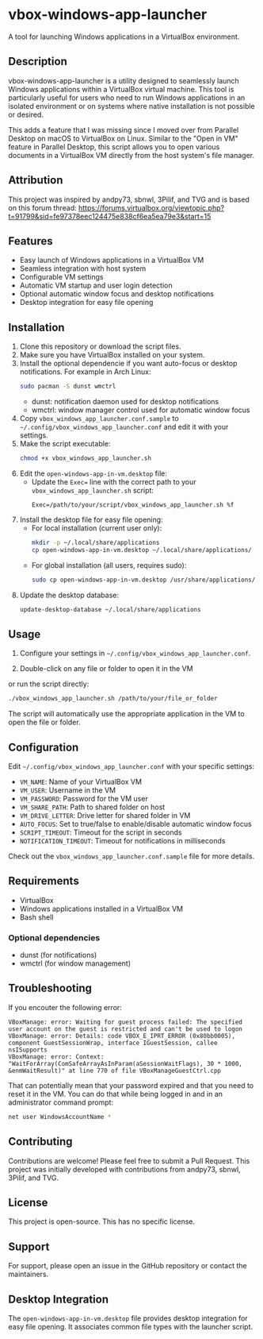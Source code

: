 # vbox-windows-app-launcher

A tool for launching Windows applications in a VirtualBox environment.

## Description

vbox-windows-app-launcher is a utility designed to seamlessly launch Windows applications within a VirtualBox virtual machine. This tool is particularly useful for users who need to run Windows applications in an isolated environment or on systems where native installation is not possible or desired.

This adds a feature that I was missing since I moved over from Parallel Desktop on macOS to VirtualBox on Linux. Similar to the "Open in VM" feature in Parallel Desktop, this script allows you to open various documents in a VirtualBox VM directly from the host system's file manager.

## Attribution

This project was inspired by andpy73, sbnwl, 3Pilif, and TVG and is based on this forum thread: https://forums.virtualbox.org/viewtopic.php?t=91799&sid=fe97378eec124475e838cf6ea5ea79e3&start=15

## Features

- Easy launch of Windows applications in a VirtualBox VM
- Seamless integration with host system
- Configurable VM settings
- Automatic VM startup and user login detection
- Optional automatic window focus and desktop notifications
- Desktop integration for easy file opening

## Installation

1. Clone this repository or download the script files.
2. Make sure you have VirtualBox installed on your system.
3. Install the optional dependencie if you want auto-focus or desktop notifications. For example in Arch Linux:
   ```bash
   sudo pacman -S dunst wmctrl
   ```
   - dunst: notification daemon used for desktop notifications
   - wmctrl: window manager control used for automatic window focus
4. Copy `vbox_windows_app_launcher.conf.sample` to `~/.config/vbox_windows_app_launcher.conf` and edit it with your settings.
5. Make the script executable:
   ```bash
   chmod +x vbox_windows_app_launcher.sh
   ```
6. Edit the `open-windows-app-in-vm.desktop` file:
   - Update the `Exec=` line with the correct path to your `vbox_windows_app_launcher.sh` script:
     ```
     Exec=/path/to/your/script/vbox_windows_app_launcher.sh %f
     ```
7. Install the desktop file for easy file opening:
   - For local installation (current user only):
     ```bash
     mkdir -p ~/.local/share/applications
     cp open-windows-app-in-vm.desktop ~/.local/share/applications/
     ```
   - For global installation (all users, requires sudo):
     ```bash
     sudo cp open-windows-app-in-vm.desktop /usr/share/applications/
     ```
8. Update the desktop database:
   ```bash
   update-desktop-database ~/.local/share/applications
   ```

## Usage

1. Configure your settings in `~/.config/vbox_windows_app_launcher.conf`.

2. Double-click on any file or folder to open it in the VM

or run the script directly:
   ```bash
   ./vbox_windows_app_launcher.sh /path/to/your/file_or_folder
   ```

The script will automatically use the appropriate application in the VM to open the file or folder.

## Configuration

Edit `~/.config/vbox_windows_app_launcher.conf` with your specific settings:

- `VM_NAME`: Name of your VirtualBox VM
- `VM_USER`: Username in the VM
- `VM_PASSWORD`: Password for the VM user
- `VM_SHARE_PATH`: Path to shared folder on host
- `VM_DRIVE_LETTER`: Drive letter for shared folder in VM
- `AUTO_FOCUS`: Set to true/false to enable/disable automatic window focus
- `SCRIPT_TIMEOUT`: Timeout for the script in seconds
- `NOTIFICATION_TIMEOUT`: Timeout for notifications in milliseconds

Check out the `vbox_windows_app_launcher.conf.sample` file for more details.

## Requirements

- VirtualBox
- Windows applications installed in a VirtualBox VM
- Bash shell

### Optional dependencies
- dunst (for notifications)
- wmctrl (for window management)

## Troubleshooting
If you encouter the following error:
```
VBoxManage: error: Waiting for guest process failed: The specified user account on the guest is restricted and can't be used to logon
VBoxManage: error: Details: code VBOX_E_IPRT_ERROR (0x80bb0005), component GuestSessionWrap, interface IGuestSession, callee nsISupports
VBoxManage: error: Context: "WaitForArray(ComSafeArrayAsInParam(aSessionWaitFlags), 30 * 1000, &enmWaitResult)" at line 770 of file VBoxManageGuestCtrl.cpp
```

That can potentially mean that your password expired and that you need to reset it in the VM. You can do that while being logged in and in an administrator command prompt:
```bash
net user WindowsAccountName *
```

## Contributing

Contributions are welcome! Please feel free to submit a Pull Request. This project was initially developed with contributions from andpy73, sbnwl, 3Pilif, and TVG.

## License

This project is open-source. This has no specific license.

## Support

For support, please open an issue in the GitHub repository or contact the maintainers.

## Desktop Integration

The `open-windows-app-in-vm.desktop` file provides desktop integration for easy file opening. It associates common file types with the launcher script.